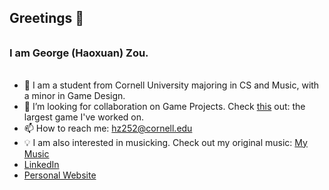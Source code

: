 ## Greetings 👋
######
### I am George (Haoxuan) Zou.
######

- 🤔 I am a student from Cornell University majoring in CS and Music, with a minor in Game Design. 
- 👯 I’m looking for collaboration on Game Projects. Check [this](https://github.com/huoshenlaile/cs4152) out: the largest game I've worked on.
- 📫 How to reach me: hz252@cornell.edu 
- 💡 I am also interested in musicking. Check out my original music: [My Music](https://drive.google.com/drive/folders/1BNlJSl5nKWqsN-sIwThOZx64IjiqJyqm?usp=share_link)
- [LinkedIn](https://www.linkedin.com/in/haoxuan-zou-b8227721a/)
- [Personal Website](www.georgezou.com)
<!--- 🌱 In terms of CS, I’m currently learning Game Design/Web Design/ML techniques.-->

<!--
**PORRIDGE-ZOU/PORRIDGE-ZOU** is a ✨ _special_ ✨ repository because its `README.md` (this file) appears on your GitHub profile.

Here are some ideas to get you started:

- 🔭 I’m currently working on ...
- 🌱 I’m currently learning ...


- 💬 Ask me about ...

- 😄 Pronouns: ...
- ⚡ Fun fact: ...
-->
